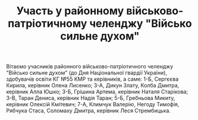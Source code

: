 ﻿---
title: Участь у районному військово-патріотичному челенджу "Військо сильне духом"
---

Вітаємо учасників районного військово-патріотичного челенджу "Військо сильне духом" (до Дня Національної гвардії України), здобувачів освіти КГ №55 КМР та керівників, а саме: 1-Б, Сергєєва Кирила, керівник Олена Лисенко; 3-А, Дикун Злату, Колба Дмитра, керівник Алла Юшко; 3-Б, Грішина Артема, керівник Наталя Старікова; 3-В, Таран Дениса, керівник Надія Таран; 5-Б, Гребньова Микиту, керівник Олексій Кмітевич; 7-А, Климчук Валерію, Негоду Тимофія, Рябчука Стаса, Соломаху Дмитра, керівник Леся Стрембицька.

<slideshow />
